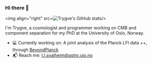 ### Hi there 👋

<!--**trygvels/trygvels** is a ✨ _special_ ✨ repository because its `README.md` (this file) appears on your GitHub profile.-->
<img align="right" src=![Trygve's GitHub stats](https://github-readme-stats.vercel.app/api?username=trygvels&count_private=true)/>



I'm Trygve, a cosmologist and programmer working on CMB and component separation for my PhD at the University of Oslo, Norway.

- :computer: Currently working on: A joint analysis of the Planck LFI data ++, through [BeyondPlanck](https://beyondplanck.science/)
- :mailbox_with_mail: Reach me: [t.l.svalheim@astro.uio.no](mailto:tlsvalheim@gmail.com)

<!--
Here are some ideas to get you started:

- 🔭 I’m currently working on ...
- 🌱 I’m currently learning ...
- 👯 I’m looking to collaborate on ...
- 🤔 I’m looking for help with ...
- 💬 Ask me about ...
- 📫 How to reach me: ...
- 😄 Pronouns: ...
- ⚡ Fun fact: ...
-->
